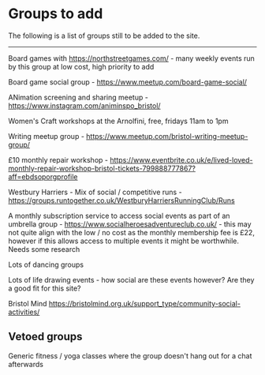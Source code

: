 # Groups to add

The following is a list of groups still to be added to the site.

---

Board games with https://northstreetgames.com/ - many weekly events run by this group at low cost, high priority to add

Board game social group - https://www.meetup.com/board-game-social/

ANimation screening and sharing meetup - https://www.instagram.com/animinspo_bristol/

Women's Craft workshops at the Arnolfini, free, fridays 11am to 1pm

Writing meetup group - https://www.meetup.com/bristol-writing-meetup-group/

£10 monthly repair workshop - https://www.eventbrite.co.uk/e/lived-loved-monthly-repair-workshop-bristol-tickets-799888777867?aff=ebdsoporgprofile

Westbury Harriers - Mix of social / competitive runs - https://groups.runtogether.co.uk/WestburyHarriersRunningClub/Runs

A monthly subscription service to access social events as part of an umbrella group - https://www.socialheroesadventureclub.co.uk/ - this may not quite align with the low / no cost as the monthly membership fee is £22, however if this allows access to multiple events it might be worthwhile. Needs some research

Lots of dancing groups

Lots of life drawing events - how social are these events however? Are they a good fit for this site?

Bristol Mind https://bristolmind.org.uk/support_type/community-social-activities/

## Vetoed groups

Generic fitness / yoga classes where the group doesn't hang out for a chat afterwards
